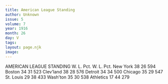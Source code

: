 ```yaml
---
title: American League Standing
author: Unknown
issue: 5
volume: 7
year: 1916
month: 26
day: V
tags:
layout: page.njk
image:
---
```

AMERICAN LEAGUE STANDING       W. L. Pct. W. L. Pct. New York 38 26 594 Boston 34 31 523 Clev’land 38 28 576 Detroit 34 34 500 Chicago 35 29 547 St. Louis 29 38 433 Wash’ton 35 30 538 Athletics 17 44 279 


